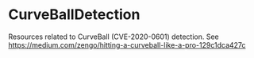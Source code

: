 # CurveBallDetection
Resources related to CurveBall (CVE-2020-0601) detection.
See https://medium.com/zengo/hitting-a-curveball-like-a-pro-129c1dca427c
